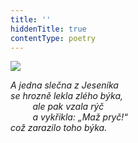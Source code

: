 ```yaml
---
title: ''
hiddenTitle: true
contentType: poetry
---
```


<section>

![](../Images/015.jpg)

_A jedna slečna z Jeseníka  
se hrozně lekla zlého býka,  
         ale pak vzala rýč  
         a vykřikla: „Maž pryč!“  
což zarazilo toho býka._

</section>
